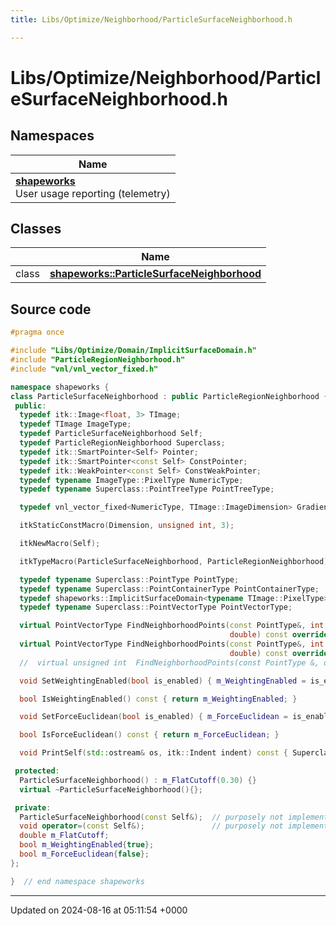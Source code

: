 ```yaml
---
title: Libs/Optimize/Neighborhood/ParticleSurfaceNeighborhood.h

---
```


# Libs/Optimize/Neighborhood/ParticleSurfaceNeighborhood.h



## Namespaces

| Name           |
| -------------- |
| **[shapeworks](../Namespaces/namespaceshapeworks.md)** <br>User usage reporting (telemetry)  |

## Classes

|                | Name           |
| -------------- | -------------- |
| class | **[shapeworks::ParticleSurfaceNeighborhood](../Classes/classshapeworks_1_1ParticleSurfaceNeighborhood.md)**  |




## Source code

```cpp
#pragma once

#include "Libs/Optimize/Domain/ImplicitSurfaceDomain.h"
#include "ParticleRegionNeighborhood.h"
#include "vnl/vnl_vector_fixed.h"

namespace shapeworks {
class ParticleSurfaceNeighborhood : public ParticleRegionNeighborhood {
 public:
  typedef itk::Image<float, 3> TImage;
  typedef TImage ImageType;
  typedef ParticleSurfaceNeighborhood Self;
  typedef ParticleRegionNeighborhood Superclass;
  typedef itk::SmartPointer<Self> Pointer;
  typedef itk::SmartPointer<const Self> ConstPointer;
  typedef itk::WeakPointer<const Self> ConstWeakPointer;
  typedef typename ImageType::PixelType NumericType;
  typedef typename Superclass::PointTreeType PointTreeType;

  typedef vnl_vector_fixed<NumericType, TImage::ImageDimension> GradientVectorType;

  itkStaticConstMacro(Dimension, unsigned int, 3);

  itkNewMacro(Self);

  itkTypeMacro(ParticleSurfaceNeighborhood, ParticleRegionNeighborhood);

  typedef typename Superclass::PointType PointType;
  typedef typename Superclass::PointContainerType PointContainerType;
  typedef shapeworks::ImplicitSurfaceDomain<typename TImage::PixelType> DomainType;
  typedef typename Superclass::PointVectorType PointVectorType;

  virtual PointVectorType FindNeighborhoodPoints(const PointType&, int idx, std::vector<double>&, std::vector<double>&,
                                                 double) const override;
  virtual PointVectorType FindNeighborhoodPoints(const PointType&, int idx, std::vector<double>&,
                                                 double) const override;
  //  virtual unsigned int  FindNeighborhoodPoints(const PointType &, double, PointVectorType &) const;

  void SetWeightingEnabled(bool is_enabled) { m_WeightingEnabled = is_enabled; }

  bool IsWeightingEnabled() const { return m_WeightingEnabled; }

  void SetForceEuclidean(bool is_enabled) { m_ForceEuclidean = is_enabled; }

  bool IsForceEuclidean() const { return m_ForceEuclidean; }

  void PrintSelf(std::ostream& os, itk::Indent indent) const { Superclass::PrintSelf(os, indent); }

 protected:
  ParticleSurfaceNeighborhood() : m_FlatCutoff(0.30) {}
  virtual ~ParticleSurfaceNeighborhood(){};

 private:
  ParticleSurfaceNeighborhood(const Self&);  // purposely not implemented
  void operator=(const Self&);               // purposely not implemented
  double m_FlatCutoff;
  bool m_WeightingEnabled{true};
  bool m_ForceEuclidean{false};
};

}  // end namespace shapeworks
```


-------------------------------

Updated on 2024-08-16 at 05:11:54 +0000
